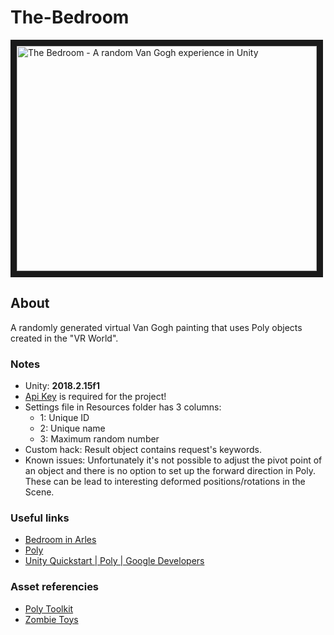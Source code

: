 # The-Bedroom

<a href="http://www.youtube.com/watch?feature=player_embedded&v=c3YzgqgWSmM" target="_blank"><img src="http://img.youtube.com/vi/c3YzgqgWSmM/0.jpg" alt="The Bedroom - A random Van Gogh experience in Unity" width="480" height="360" border="10"/></a>

## About
A randomly generated virtual Van Gogh painting that uses Poly objects created in the "VR World". 

### Notes
* Unity: <b>2018.2.15f1</b>
* <a href="https://developers.google.com/poly/develop/api">Api Key</a> is required for the project!
* Settings file in Resources folder has 3 columns:
    * 1: Unique ID
    * 2: Unique name
    * 3: Maximum random number
* Custom hack: Result object contains request's keywords.
* Known issues: Unfortunately it's not possible to adjust the pivot point of an object and there is no option to set up the forward direction in Poly. These can be lead to interesting deformed positions/rotations in the Scene. 

### Useful links
* <a href="https://en.wikipedia.org/wiki/Bedroom_in_Arles">Bedroom in Arles</a>
* <a href="https://poly.google.com/">Poly</a>
* <a href="https://developers.google.com/poly/develop/unity">Unity Quickstart | Poly | Google Developers</a>

### Asset referencies
* <a href="https://assetstore.unity.com/packages/templates/systems/poly-toolkit-104464">Poly Toolkit</a>
* <a href="https://assetstore.unity.com/categories/essentials/certification">Zombie Toys</a>